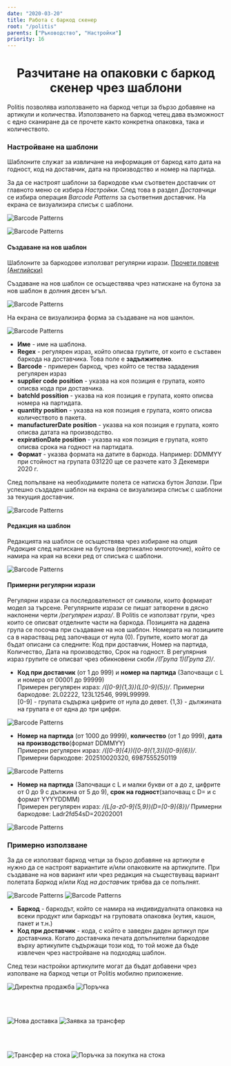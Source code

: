 ```yaml
---
date: "2020-03-20"
title: Работа с баркод скенер
root: "/politis"
parents: ["Ръководство", "Настройки"]
priority: 16
---
```

<h1 align="center">
  Разчитане на опаковки с баркод скенер чрез шаблони
</h1>

Politis позволява използването на баркод четци за бързо добавяне на артикули и количества. Използването на баркод четец дава възможност с едно сканиране да се прочете както конкретна опаковка, така и количеството.

### Настройване на шаблони
Шаблоните служат за извличане на информация от баркод като дата на годност, код на доставчик, дата на производство и номер на партида.

За да се настроят шаблони за баркодове към съответен доставчик от главното меню се избира *Настройки*. След това в раздел *Доставчици* се избира операция *Barcode Patterns* за съответния доставчик. На екрана се визуализира списък с шаблони.

![Barcode Patterns](./barcode-patterns.bg.png "Доставчици")

![Barcode Patterns](./barcode-patterns-list.bg.png "Списък с шаблони")

#### Създаване на нов шаблон

Шаблоните за баркодове използват регулярни изрази. <a href="https://javascript.info/regexp-introduction" target="_blank">Прочети повече (Английски)</a>

Създаване на нов шаблон се осъществява чрез натискане на бутона за нов шаблон в долния десен ъгъл.

![Barcode Patterns](./barcode-patterns-new.bg.png "Бутон за създаване на нов шаблон")

На екрана се визуализира форма за създаване на нов шанлон.

![Barcode Patterns](./barcode-patterns-form.bg.png "Форма за създаване на нов шаблон")

* **Име** - име на шаблона.
* **Regex** - регулярен израз, който описва групите, от които е съставен баркода на доставчика. Това поле е **задължително**.
* **Barcode** - примерен баркод, чрез който се тества зададения регулярен израз
* **supplier code position** - указва на коя позиция е групата, която описва кода при доставчика.
* **batchId possition** - указва на коя позиция е групата, която описва номера на партидата.
* **quantity position** - указва на коя позиция е групата, която описва количеството в пакета.
* **manufacturerDate position** - указва на коя позиция е групата, която описва датата на производство.
* **expirationDate position** - указва на коя позиция е групата, която описва срока на годност на партидата.
* **Формат** - указва формата на датите в баркода. Например: DDMMYY при  стойност на групата 031220 ще се разчете като 3 Декември 2020 г. 

След попълване на необходимите полета се натиска бутон *Запази*. При успешно създаден шаблон на екрана се визуализира списък с шаблони за текущия доставчик.

![Barcode Patterns](./barcode-patterns-supplier-list.bg.png "Шаблони за доставчик")

#### Редакция на шаблон

Редакцията на шаблон се осъществява чрез избиране на опция *Редакция* след натискане на бутона (вертикално многоточие), който се намира на края на всеки ред от списъка с шаблони.

![Barcode Patterns](./barcode-patterns-edit.bg.png "Редакция на шаблон")

#### Примерни регулярни изрази

Регулярни изрази са последователност от символи, които формират модел за търсене. Регулярните изрази се пишат затворени в дясно наклонени черти */регулярен израз/*. В Politis се използват групи, чрез които се описват отделните части на баркода. Позицията на дадена група се посочва при създаване на нов шаблон. Номерата на позициите са в нарастващ ред започващи от нула (0). Групите, които могат да бъдат описани са следните: Код при доставчик, Номер на партида, Количество, Дата на производство, Срок на годност. В регулярния израз групите се описват чрез обикновени скоби */(Група 1)(Група 2)/*. 

* **Код при доставчик** (от 1 до 999) и **номер на партида** (Започващи с L и номера от 00001 до 99999)  
Примерен регулярен израз: */([0-9]{1,3})(L[0-9]{5})/*. Примерни баркодове: 2L02222, 123L12546, 999L99999.  
[0-9] - групата съдържа цифрите от нула до девет. {1,3} - дължината на групата е от една до три цифри.

![Barcode Patterns](./barcode-patterns-example1.bg.png "Пример 1")

* **Номер на партида** (от 1000 до 9999), **количество** (от 1 до 999), **дата на производство**(формат DDMMYY)  
Примерен регулярен израз: */([0-9]{4})([0-9]{1,3})([0-9]{6})/*. Примерни баркодове: 202510020320, 6987555250119

![Barcode Patterns](./barcode-patterns-example2.bg.png "Пример 2")

* **Номер на партида** (Започващи с L и малки букви от a до z, цифрите от 0 до 9 с дължина от 5 до 9), **срок на годност**(започващ с D= и с формат YYYYDDMM)  
Примерен регулярен израз: */(L[a-z0-9]{5,9})(D=[0-9]{8})/* Примерни баркодове: Ladr2fd54sD=20202001

![Barcode Patterns](./barcode-patterns-example3.bg.png "Пример 2")

### Примерно използване

За да се използват баркод четци за бързо добавяне на артикули е нужно да се настроят вариантите и/или опаковките на артикулите. При създаване на нов вариант или чрез редакция на съществуващ вариант полетата *Баркод* и/или *Код на доставчик* трябва да се попълнят.

![Barcode Patterns](./barcode-patterns-variant.bg.png "Настройване на баркод за вариант")
![Barcode Patterns](./barcode-patterns-pack.bg.png "Настройване на баркод за опаковка")

* **Баркод** - баркодът, който се намира на индивидуалната опаковка на всеки продукт или баркодът на груповата опаковка (кутия, кашон, пакет и т.н.)
* **Код при доставчик** - кода, с който е заведен даден артикул при доставчика. Когато доставчика печата допълнителни баркодове върху артикулите съдържащи този код, то той може да бъде извлечен чрез настройване на подходящ шаблон.

След тези настройки артикулите могат да бъдат добавени чрез изполване на баркод четци от Politis мобилно приложение.

<split-panel>
  <panel>
    <img src="./barcode-patterns-direct-sale.bg.png" alt="Директна продажба"/>
  </panel>
  <panel>
    <img src="./barcode-patterns-order.bg.png" alt="Поръчка"/>
  </panel>
</split-panel>

<br></br>
     
<split-panel>
  <panel>
    <img src="./barcode-patterns-shipment.bg.png" alt="Нова доставка"/>
  </panel>
  <panel>
    <img src="./barcode-patterns-transfer-new.bg.png" alt="Заявка за трансфер"/>
  </panel>
</split-panel>
   
<br></br>

<split-panel>
  <panel>
    <img src="./barcode-patterns-transfer.bg.png" alt="Трансфер на стока"/>
  </panel>
  <panel>
    <img src="./barcode-patterns-purchase.bg.png" alt="Поръчка за покупка на стока"/>
  </panel>
</split-panel>
